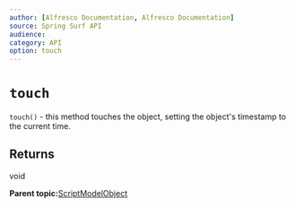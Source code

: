 ```yaml
---
author: [Alfresco Documentation, Alfresco Documentation]
source: Spring Surf API
audience: 
category: API
option: touch
---
```


# `touch`

`touch()` - this method touches the object, setting the object's timestamp to the current time.

## Returns

void

**Parent topic:**[ScriptModelObject](../references/APISurf-ScriptModelObject-modelobjects.md)

